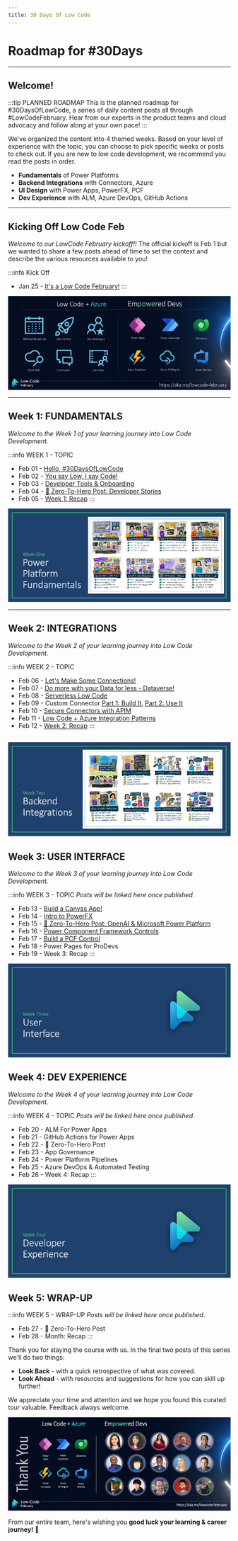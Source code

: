 ```yaml
---
title: 30 Days Of Low Code
---
```


# Roadmap for #30Days

---

## Welcome! 

:::tip PLANNED ROADMAP
This is the planned roadmap for #30DaysOfLowCode, a series of daily content posts all through #LowCodeFebruary. Hear from our experts in the product teams and cloud advocacy and follow along at your own pace!
:::

We've organized the content into 4 themed weeks. Based on your level of experience with the topic, you can choose to pick specific weeks or posts to check out. If you are new to low code development, we recommend you read the posts in order.

 * **Fundamentals** of Power Platforms
 * **Backend Integrations** with Connectors, Azure
 * **UI Design** with Power Apps, PowerFX, PCF 
 * **Dev Experience** with ALM, Azure DevOps, GitHub Actions

---

## Kicking Off Low Code Feb

_Welcome to our LowCode February kickoff!!_ The official kickoff is Feb 1 but we wanted to share a few posts ahead of time to set the context and describe the various resources available to you!

:::info Kick Off 
* Jan 25 - [It's a Low Code February!](/blog/2023-kickoff)
:::

![Kickoff](CampaignBanner.png)

---

## Week 1: FUNDAMENTALS

_Welcome to the Week 1 of your learning journey into Low Code Development._

:::info WEEK 1 - TOPIC
 * Feb 01 - [Hello, #30DaysOfLowCode](/blog/2023-day1)
 * Feb 02 - [You say Low, I say Code!](/blog/2023-day2)
 * Feb 03 - [Developer Tools & Onboarding](/blog/2023-day3)
 * Feb 04 - [🚀 Zero-To-Hero Post: Developer Stories](/blog/2023-day4)
 * Feb 05 - [Week 1: Recap](/blog/2023-day5)
:::

![Week 1](./../../../static/img/og/30-week1.png)

---

## Week 2: INTEGRATIONS

_Welcome to the Week 2 of your learning journey into Low Code Development._

:::info WEEK 2 - TOPIC
 * Feb 06 - [Let's Make Some Connections!](/blog/2023-day6)
 * Feb 07 - [Do more with your Data for less - Dataverse!](/blog/2023-day7)
 * Feb 08 - [Serverless Low Code](/blog/2023-day8)
 * Feb 09 - Custom Connector [Part 1: Build It](/blog/2023-day9-build), [Part 2: Use It](/blog/2023-day9-use)
 * Feb 10 - [Secure Connectors with APIM](/blog/2023-day10)
 * Feb 11 - [Low Code + Azure Integration Patterns](/blog/2023-day11)
 * Feb 12 - [Week 2: Recap](/blog/2023-day12)
:::

![Week 2](./../../../static/img/og/30-week2.png)
---

## Week 3: USER INTERFACE

_Welcome to the Week 3 of your learning journey into Low Code Development._

:::info WEEK 3 - TOPIC
_Posts will be linked here once published._
 * Feb 13 - [Build a Canvas App!](/blog/2023-day13)
 * Feb 14 - [Intro to PowerFX](/blog/2023-day14)
 * Feb 15 - [🚀 Zero-To-Hero Post: OpenAI & Microsoft Power Platform](/blog/2023-day15)
 * Feb 16 - [Power Component Framework Controls](/blog/2023-day16)
 * Feb 17 - [Build a PCF Control](/blog/2023-day17)
 * Feb 18 - Power Pages for ProDevs
 * Feb 19 - Week 3: Recap
:::

![Week 3](./../../../static/img/og/30-week3.png)


## Week 4: DEV EXPERIENCE

_Welcome to the Week 4 of your learning journey into Low Code Development._

:::info WEEK 4 - TOPIC
_Posts will be linked here once published._
 * Feb 20 - ALM For Power Apps
 * Feb 21 - GitHub Actions for Power Apps
 * Feb 22 - 🚀 Zero-To-Hero Post
 * Feb 23 - App Governance
 * Feb 24 - Power Platform Pipelines
 * Feb 25 - Azure DevOps & Automated Testing
 * Feb 26 - Week 4: Recap
:::

![Week 4](./../../../static/img/og/30-week4.png)

## Week 5: WRAP-UP

:::info WEEK 5 - WRAP-UP
_Posts will be linked here once published._
 * Feb 27 - 🚀 Zero-To-Hero Post
 * Feb 28 - Month: Recap
:::

Thank you for staying the course with us. In the final two posts of this series we'll do two things:
 * **Look Back** - with a quick retrospective of what was covered.
 * **Look Ahead** - with resources and suggestions for how you can skill up further!

We appreciate your time and attention and we hope you found this curated tour valuable. Feedback always welcome. 

![Thank You](./../../../static/img/og/30-thankyou.png)

From our entire team, here's wishing you **good luck your learning & career journey!** 🎉
